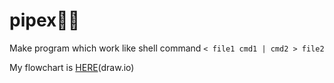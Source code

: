 # pipex👷‍♂️

 Make program which work like shell command `< file1 cmd1 | cmd2 > file2`

 My flowchart is [HERE](https://viewer.diagrams.net/?highlight=A680B8&edit=_blank&layers=1&nav=1&title=PIPEX#Uhttps%3A%2F%2Fdrive.google.com%2Fuc%3Fid%3D1KT6RvjHSjfHiAmn6nuiYFFPc6XbJFLuj%26export%3Ddownload)(draw.io)
